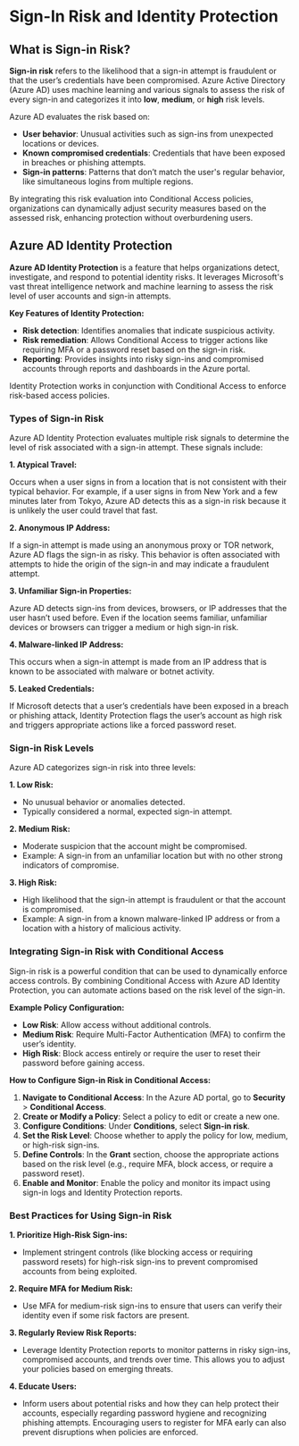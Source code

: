 # Sign-In Risk and Identity Protection

## **What is Sign-in Risk?**

**Sign-in risk** refers to the likelihood that a sign-in attempt is fraudulent or that the user’s credentials have been compromised. Azure Active Directory (Azure AD) uses machine learning and various signals to assess the risk of every sign-in and categorizes it into **low**, **medium**, or **high** risk levels.

Azure AD evaluates the risk based on:

* **User behavior**: Unusual activities such as sign-ins from unexpected locations or devices.
* **Known compromised credentials**: Credentials that have been exposed in breaches or phishing attempts.
* **Sign-in patterns**: Patterns that don’t match the user's regular behavior, like simultaneous logins from multiple regions.

By integrating this risk evaluation into Conditional Access policies, organizations can dynamically adjust security measures based on the assessed risk, enhancing protection without overburdening users.

## **Azure AD Identity Protection**

**Azure AD Identity Protection** is a feature that helps organizations detect, investigate, and respond to potential identity risks. It leverages Microsoft's vast threat intelligence network and machine learning to assess the risk level of user accounts and sign-in attempts.

**Key Features of Identity Protection:**

* **Risk detection**: Identifies anomalies that indicate suspicious activity.
* **Risk remediation**: Allows Conditional Access to trigger actions like requiring MFA or a password reset based on the sign-in risk.
* **Reporting**: Provides insights into risky sign-ins and compromised accounts through reports and dashboards in the Azure portal.

Identity Protection works in conjunction with Conditional Access to enforce risk-based access policies.

### **Types of Sign-in Risk**

Azure AD Identity Protection evaluates multiple risk signals to determine the level of risk associated with a sign-in attempt. These signals include:

**1. Atypical Travel:**

Occurs when a user signs in from a location that is not consistent with their typical behavior. For example, if a user signs in from New York and a few minutes later from Tokyo, Azure AD detects this as a sign-in risk because it is unlikely the user could travel that fast.

**2. Anonymous IP Address:**

If a sign-in attempt is made using an anonymous proxy or TOR network, Azure AD flags the sign-in as risky. This behavior is often associated with attempts to hide the origin of the sign-in and may indicate a fraudulent attempt.

**3. Unfamiliar Sign-in Properties:**

Azure AD detects sign-ins from devices, browsers, or IP addresses that the user hasn’t used before. Even if the location seems familiar, unfamiliar devices or browsers can trigger a medium or high sign-in risk.

**4. Malware-linked IP Address:**

This occurs when a sign-in attempt is made from an IP address that is known to be associated with malware or botnet activity.

**5. Leaked Credentials:**

If Microsoft detects that a user’s credentials have been exposed in a breach or phishing attack, Identity Protection flags the user’s account as high risk and triggers appropriate actions like a forced password reset.

### **Sign-in Risk Levels**

Azure AD categorizes sign-in risk into three levels:

**1. Low Risk:**

* No unusual behavior or anomalies detected.
* Typically considered a normal, expected sign-in attempt.

**2. Medium Risk:**

* Moderate suspicion that the account might be compromised.
* Example: A sign-in from an unfamiliar location but with no other strong indicators of compromise.

**3. High Risk:**

* High likelihood that the sign-in attempt is fraudulent or that the account is compromised.
* Example: A sign-in from a known malware-linked IP address or from a location with a history of malicious activity.

### **Integrating Sign-in Risk with Conditional Access**

Sign-in risk is a powerful condition that can be used to dynamically enforce access controls. By combining Conditional Access with Azure AD Identity Protection, you can automate actions based on the risk level of the sign-in.

**Example Policy Configuration:**

* **Low Risk**: Allow access without additional controls.
* **Medium Risk**: Require Multi-Factor Authentication (MFA) to confirm the user’s identity.
* **High Risk**: Block access entirely or require the user to reset their password before gaining access.

**How to Configure Sign-in Risk in Conditional Access:**

1. **Navigate to Conditional Access**: In the Azure AD portal, go to **Security** > **Conditional Access**.
2. **Create or Modify a Policy**: Select a policy to edit or create a new one.
3. **Configure Conditions**: Under **Conditions**, select **Sign-in risk**.
4. **Set the Risk Level**: Choose whether to apply the policy for low, medium, or high-risk sign-ins.
5. **Define Controls**: In the **Grant** section, choose the appropriate actions based on the risk level (e.g., require MFA, block access, or require a password reset).
6. **Enable and Monitor**: Enable the policy and monitor its impact using sign-in logs and Identity Protection reports.

### **Best Practices for Using Sign-in Risk**

**1. Prioritize High-Risk Sign-ins:**

* Implement stringent controls (like blocking access or requiring password resets) for high-risk sign-ins to prevent compromised accounts from being exploited.

**2. Require MFA for Medium Risk:**

* Use MFA for medium-risk sign-ins to ensure that users can verify their identity even if some risk factors are present.

**3. Regularly Review Risk Reports:**

* Leverage Identity Protection reports to monitor patterns in risky sign-ins, compromised accounts, and trends over time. This allows you to adjust your policies based on emerging threats.

**4. Educate Users:**

* Inform users about potential risks and how they can help protect their accounts, especially regarding password hygiene and recognizing phishing attempts. Encouraging users to register for MFA early can also prevent disruptions when policies are enforced.
